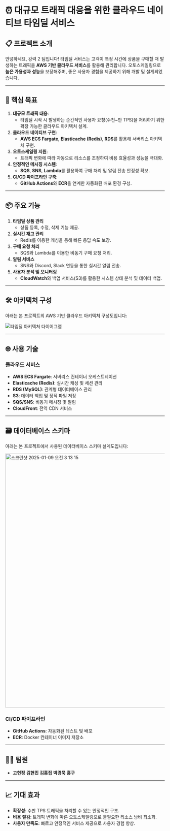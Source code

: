 # ⏰ 대규모 트래픽 대응을 위한 클라우드 네이티브 타임딜 서비스

## 📋 프로젝트 소개 
안녕하세요, 강력 2 팀입니다! 타임딜 서비스는 고객이 특정 시간에 상품을 구매할 때 발생하는 트래픽을 **AWS 기반 클라우드 서비스**를 활용해 관리합니다.
오토스케일링으로 **높은 가용성과 성능**을 보장해주며, 좋은 사용자 경험을 제공하기 위해 개발 및 설계되었습니다.

---

## 🎯 핵심 목표
1. **대규모 트래픽 대응**:
   - 타임딜 시작 시 발생하는 순간적인 사용자 요청(수천~만 TPS)을 처리하기 위한 확장 가능한 클라우드 아키텍처 설계.
2. **클라우드 네이티브 구현**:
   - **AWS ECS Fargate**, **Elasticache (Redis)**, **RDS**를 활용해 서버리스 아키텍처 구현.
3. **오토스케일링 지원**:
   - 트래픽 변화에 따라 자동으로 리소스를 조정하여 비용 효율성과 성능을 극대화.
4. **안정적인 메시징 시스템**:
   - **SQS**, **SNS**, **Lambda**를 활용하여 구매 처리 및 알림 전송 안정성 확보.
5. **CI/CD 파이프라인 구축**:
   - **GitHub Actions**와 **ECR**을 연계한 자동화된 배포 환경 구성.

---

## 📦 주요 기능
1. **타임딜 상품 관리**
   - 상품 등록, 수정, 삭제 기능 제공.
2. **실시간 재고 관리**
   - Redis를 이용한 캐싱을 통해 빠른 응답 속도 보장.
3. **구매 요청 처리**
   - SQS와 Lambda를 이용한 비동기 구매 요청 처리.
4. **알림 서비스**
   - SNS와 Discord, Slack 연동을 통한 실시간 알림 전송.
5. **사용자 분석 및 모니터링**
   - **CloudWatch**와 백업 서비스(S3)를 활용한 시스템 상태 분석 및 데이터 백업.

---

## 🛠️ 아키텍처 구성
아래는 본 프로젝트의 AWS 기반 클라우드 아키텍처 구성도입니다:

![타임딜 아키텍처 다이어그램](https://github.com/user-attachments/assets/c5d09b8d-cfd0-482d-87e0-f4b9974e3fee)

---

## 🌐 사용 기술
### 클라우드 서비스
- **AWS ECS Fargate**: 서버리스 컨테이너 오케스트레이션
- **Elasticache (Redis)**: 실시간 캐싱 및 세션 관리
- **RDS (MySQL)**: 관계형 데이터베이스 관리
- **S3**: 데이터 백업 및 정적 파일 저장
- **SQS/SNS**: 비동기 메시징 및 알림
- **CloudFront**: 전역 CDN 서비스


---

## 🗃️ 데이터베이스 스키마
아래는 본 프로젝트에서 사용된 데이터베이스 스키마 설계도입니다:

<img width="800" alt="스크린샷 2025-01-09 오전 3 13 15" src="https://github.com/user-attachments/assets/55828a2c-7e3c-486e-91ed-be463861ffde" />



### CI/CD 파이프라인
- **GitHub Actions**: 자동화된 테스트 및 배포
- **ECR**: Docker 컨테이너 이미지 저장소

---

## 👨‍💻 팀원
- **고현정** **김현민** **김홍집** **박경묵** **홍구**
---

## 📈 기대 효과
- **확장성**: 수만 TPS 트래픽을 처리할 수 있는 안정적인 구조.
- **비용 절감**: 트래픽 변화에 따른 오토스케일링으로 불필요한 리소스 낭비 최소화.
- **사용자 만족도**: 빠르고 안정적인 서비스 제공으로 사용자 경험 향상.
